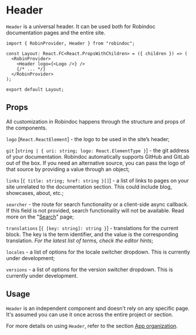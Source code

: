 # Header

`Header` is a universal header. It can be used both for Robindoc documentation pages and the entire site.

```tsx filename="app/layout.tsx"
import { RobinProvider, Header } from "robindoc";

const Layout: React.FC<React.PropsWithChildren> = ({ children }) => (
  <RobinProvider>
    <Header logo={<Logo />} />
    {/* ... */}
  </RobinProvider>
);

export default Layout;
```

## Props

All customization in Robindoc happens through the structure and props of the components.

`logo` [`React.ReactElement`] - the logo to be used in the site’s header;

`git` [`string | { uri: string; logo: React.ElementType }`] - the git address of your documentation. Robindoc automatically supports GitHub and GitLab out of the box. If you need an alternative source, you can pass the logo of that source by providing a value through an object;

`links` [`{ title: string; href: string }[]`] - a list of links to pages on your site unrelated to the documentation section. This could include blog, showcases, about, etc.;

`searcher` - the route for search functionality or a client-side async callback. If this field is not provided, search functionality will not be available. Read more on the "[Search](../03-search.md)" page;

`translations` [`{ [key: string]: string }`] - translations for the current block. The key is the term identifier, and the value is the corresponding translation. _For the latest list of terms, check the editor hints_;

`locales` - a list of options for the locale switcher dropdown. This is currently under development;

`versions` - a list of options for the version switcher dropdown. This is currently under development.

## Usage

`Header` is an independent component and doesn't rely on any specific page. It's assumed you can use it once across the entire project or section.

For more details on using `Header`, refer to the section [App organization](../../01-getting-started/04-app-organization.md).
